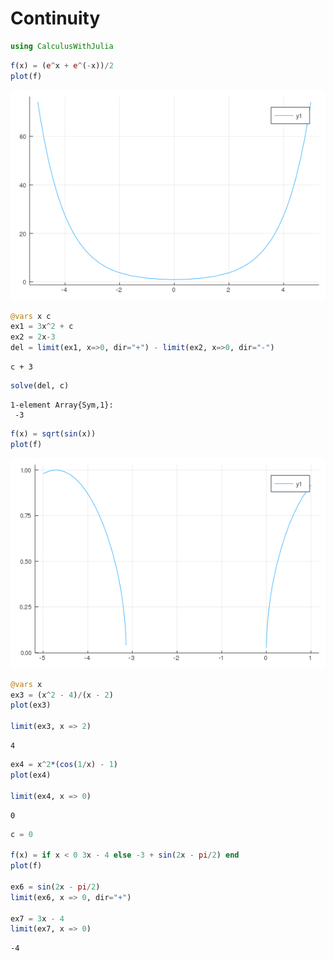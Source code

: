 # Continuity

````julia
using CalculusWithJulia
````



````julia
f(x) = (e^x + e^(-x))/2
plot(f)
````


![](figures/13_Continuity_2_1.png)

````julia
@vars x c
ex1 = 3x^2 + c
ex2 = 2x-3
del = limit(ex1, x=>0, dir="+") - limit(ex2, x=>0, dir="-")
````


````
c + 3
````



````julia
solve(del, c)
````


````
1-element Array{Sym,1}:
 -3
````



````julia
f(x) = sqrt(sin(x))
plot(f)
````


![](figures/13_Continuity_5_1.png)

````julia
@vars x
ex3 = (x^2 - 4)/(x - 2)
plot(ex3)

limit(ex3, x => 2)
````


````
4
````



````julia
ex4 = x^2*(cos(1/x) - 1)
plot(ex4)

limit(ex4, x => 0)
````


````
0
````



````julia
c = 0

f(x) = if x < 0 3x - 4 else -3 + sin(2x - pi/2) end
plot(f)

ex6 = sin(2x - pi/2)
limit(ex6, x => 0, dir="+")

ex7 = 3x - 4
limit(ex7, x => 0)
````


````
-4
````


